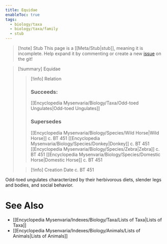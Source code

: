 ```yaml
---
title: Equidae
enableToc: true
tags:
  - biology/taxa
  - biology/taxa/family
  - stub
---
```


> [!note] Stub
> This page is a [[Meta/Stub|stub]], meaning it is incomplete. Help expand it by commenting or create a new [issue](https://github.com/RagtimeGal/quartz--encyclopedia-mysenvaria/issues/new/choose) on the git!


> [!summary] Equidae
> > [!info] Relation
> > ### Succeeds:
> > [[Encyclopedia Mysenvaria/Biology/Taxa/Odd-toed Ungulates|Odd-toed Ungulates]]
> > ### Supersedes 
> > [[Encyclopedia Mysenvaria/Biology/Species/Wild Horse|Wild Horse]] c. BT 451
> > [[Encyclopedia Mysenvaria/Biology/Species/Donkey|Donkey]] c. BT 451
> > [[Encyclopedia Mysenvaria/Biology/Species/Zebra|Zebra]] c. BT 451
> > [[Encyclopedia Mysenvaria/Biology/Species/Domestic Horse|Domestic Horse]] c. BT 451
>
> > [!info] Creation Date
> > c. BT 451

Odd-toed ungulates characterized by their herbivorous diets, slender legs and bodies, and social behavior.

# See Also
- [[Encyclopedia Mysenvaria/Indexes/Biology/Taxa/Lists of Taxa|Lists of Taxa]]
- [[Encyclopedia Mysenvaria/Indexes/Biology/Animals/Lists of Animals|Lists of Animals]]
